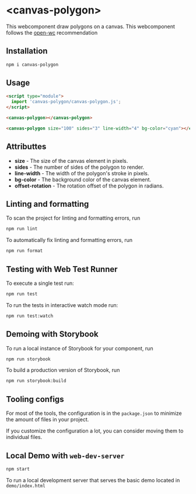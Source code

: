 # \<canvas-polygon>

This webcomponent draw polygons on a canvas.
This webcomponent follows the [open-wc](https://github.com/open-wc/open-wc) recommendation

## Installation

```bash
npm i canvas-polygon
```

## Usage

```html
<script type="module">
  import 'canvas-polygon/canvas-polygon.js';
</script>

<canvas-polygon></canvas-polygon>

<canvas-polygon size="100" sides="3" line-width="4" bg-color="cyan"></canvas-polygon>
```

## Attributtes

 * **size** - The size of the canvas element in pixels.
 * **sides** - The number of sides of the polygon to render.
 * **line-width** - The width of the polygon's stroke in pixels.
 * **bg-color** - The background color of the canvas element.
 * **offset-rotation** - The rotation offset of the polygon in radians.

## Linting and formatting

To scan the project for linting and formatting errors, run

```bash
npm run lint
```

To automatically fix linting and formatting errors, run

```bash
npm run format
```

## Testing with Web Test Runner

To execute a single test run:

```bash
npm run test
```

To run the tests in interactive watch mode run:

```bash
npm run test:watch
```

## Demoing with Storybook

To run a local instance of Storybook for your component, run

```bash
npm run storybook
```

To build a production version of Storybook, run

```bash
npm run storybook:build
```


## Tooling configs

For most of the tools, the configuration is in the `package.json` to minimize the amount of files in your project.

If you customize the configuration a lot, you can consider moving them to individual files.

## Local Demo with `web-dev-server`

```bash
npm start
```

To run a local development server that serves the basic demo located in `demo/index.html`
